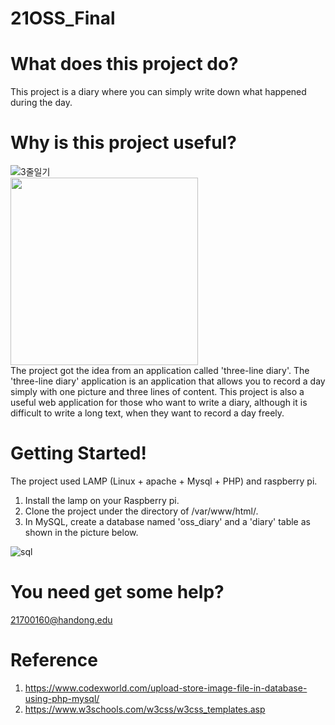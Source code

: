 # 21OSS_Final

# What does this project do?
This project is a diary where you can simply write down what happened during the day.

# Why is this project useful?
![3줄일기](https://user-images.githubusercontent.com/49269070/121778820-b3cc9800-cbd3-11eb-94b3-fcc346dae3cd.png)<br/>
<img src="https://user-images.githubusercontent.com/49269070/121779533-24c17f00-cbd7-11eb-8189-bc5787e65041.png" width=300><br/>
The project got the idea from an application called 'three-line diary'.
The 'three-line diary' application is an application that allows you to record a day simply with one picture and three lines of content.
This project is also a useful web application for those who want to write a diary, although it is difficult to write a long text, when they want to record a day freely.

# Getting Started!
The project used LAMP (Linux + apache + Mysql + PHP) and raspberry pi.
1. Install the lamp on your Raspberry pi.
2. Clone the project under the directory of /var/www/html/.
3. In MySQL, create a database named 'oss_diary' and a 'diary' table as shown in the picture below.

![sql](https://user-images.githubusercontent.com/49269070/121779106-f93d9500-cbd4-11eb-9edf-0281aa316b7f.png)

# You need get some help?
21700160@handong.edu

# Reference
1.	https://www.codexworld.com/upload-store-image-file-in-database-using-php-mysql/
2.	https://www.w3schools.com/w3css/w3css_templates.asp
